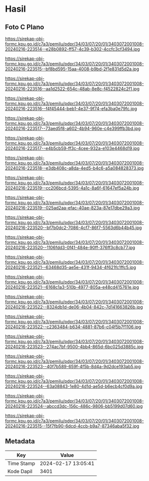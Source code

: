 # Hasil

## Foto C Plano

https://sirekap-obj-formc.kpu.go.id/c7a3/pemilu/pdpr/34/03/07/20/01/3403072001008-20240216-223514--e28b0892-ff57-4c39-b302-4ccfc3cf3494.jpg

https://sirekap-obj-formc.kpu.go.id/c7a3/pemilu/pdpr/34/03/07/20/01/3403072001008-20240216-223515--bf8bd595-15aa-4008-b9bd-2f1e831d5d2a.jpg

https://sirekap-obj-formc.kpu.go.id/c7a3/pemilu/pdpr/34/03/07/20/01/3403072001008-20240216-223516--aa1d2522-654c-48ab-8e8c-f4522824c2f1.jpg

https://sirekap-obj-formc.kpu.go.id/c7a3/pemilu/pdpr/34/03/07/20/01/3403072001008-20240216-223516--f4f45444-beb1-4e37-9f74-efa3ba0e79fc.jpg

https://sirekap-obj-formc.kpu.go.id/c7a3/pemilu/pdpr/34/03/07/20/01/3403072001008-20240216-223517--73aed5f8-a602-4b94-960e-c4e399ffb3bd.jpg

https://sirekap-obj-formc.kpu.go.id/c7a3/pemilu/pdpr/34/03/07/20/01/3403072001008-20240216-223517--e4b5cb59-ff3c-4cee-932a-e103e4468d19.jpg

https://sirekap-obj-formc.kpu.go.id/c7a3/pemilu/pdpr/34/03/07/20/01/3403072001008-20240216-223518--e3db408c-a8da-4ed5-b4c6-a5a084828373.jpg

https://sirekap-obj-formc.kpu.go.id/c7a3/pemilu/pdpr/34/03/07/20/01/3403072001008-20240216-223519--cc206bcd-5395-4a1c-8a6f-61647ef5a24b.jpg

https://sirekap-obj-formc.kpu.go.id/c7a3/pemilu/pdpr/34/03/07/20/01/3403072001008-20240216-223519--025ad2aa-efac-40ae-823a-87e17dbe29a3.jpg

https://sirekap-obj-formc.kpu.go.id/c7a3/pemilu/pdpr/34/03/07/20/01/3403072001008-20240216-223520--bf7b0dc2-7086-4cf7-86f7-5563d6b44b45.jpg

https://sirekap-obj-formc.kpu.go.id/c7a3/pemilu/pdpr/34/03/07/20/01/3403072001008-20240216-223520--1106fdd3-0f41-484e-90ff-376ff3c8cb77.jpg

https://sirekap-obj-formc.kpu.go.id/c7a3/pemilu/pdpr/34/03/07/20/01/3403072001008-20240216-223521--63468d35-ae5e-431f-9434-4f621fc1ffc5.jpg

https://sirekap-obj-formc.kpu.go.id/c7a3/pemilu/pdpr/34/03/07/20/01/3403072001008-20240216-223521--6168c1a3-510b-4977-805a-e48cd415761e.jpg

https://sirekap-obj-formc.kpu.go.id/c7a3/pemilu/pdpr/34/03/07/20/01/3403072001008-20240216-223522--8324db1d-de06-4b04-842c-7d141663826b.jpg

https://sirekap-obj-formc.kpu.go.id/c7a3/pemilu/pdpr/34/03/07/20/01/3403072001008-20240216-223522--c2363484-b634-4881-87b6-c04f5b7f1106.jpg

https://sirekap-obj-formc.kpu.go.id/c7a3/pemilu/pdpr/34/03/07/20/01/3403072001008-20240216-223523--274ac7bf-9500-4bb4-865d-6bc025d3885c.jpg

https://sirekap-obj-formc.kpu.go.id/c7a3/pemilu/pdpr/34/03/07/20/01/3403072001008-20240216-223523--40f7b589-659f-4f5b-8d4a-9d2dce193ab5.jpg

https://sirekap-obj-formc.kpu.go.id/c7a3/pemilu/pdpr/34/03/07/20/01/3403072001008-20240216-223524--63a08843-1e80-4d1d-ae5d-b6ecb4cf0d9a.jpg

https://sirekap-obj-formc.kpu.go.id/c7a3/pemilu/pdpr/34/03/07/20/01/3403072001008-20240216-223524--abccd3dc-156c-486c-9806-bb5199d07d60.jpg

https://sirekap-obj-formc.kpu.go.id/c7a3/pemilu/pdpr/34/03/07/20/01/3403072001008-20240216-223515--15f7fb90-6dcd-4ccb-b9a7-87346aba5f32.jpg


## Metadata

| Key        | Value               |
| ---------- | ------------------- |
| Time Stamp | 2024-02-17 13:05:41 |
| Kode Dapil | 3401                |




